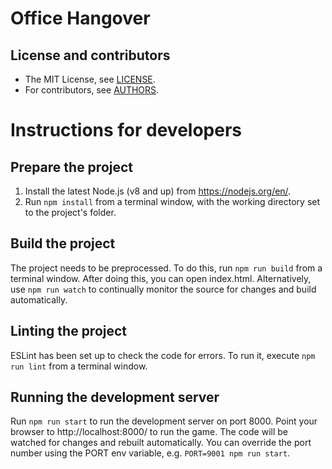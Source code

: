# Office Hangover

## License and contributors

* The MIT License, see [LICENSE](https://github.com/TOPdesk/officehangover/raw/master/LICENSE).
* For contributors, see [AUTHORS](https://github.com/TOPdesk/officehangover/raw/master/AUTHORS).

# Instructions for developers

## Prepare the project
1. Install the latest Node.js (v8 and up) from https://nodejs.org/en/.
2. Run `npm install` from a terminal window, with the working directory set to the project's folder.

## Build the project
The project needs to be preprocessed. To do this, run `npm run build` from a terminal window. After doing this, you can open index.html.
Alternatively, use `npm run watch` to continually monitor the source for changes and build automatically.

## Linting the project
ESLint has been set up to check the code for errors. To run it, execute `npm run lint` from a terminal window.

## Running the development server
Run `npm run start` to run the development server on port 8000. Point your browser to http://localhost:8000/ to run the game. 
The code will be watched for changes and rebuilt automatically.
You can override the port number using the PORT env variable, e.g. `PORT=9001 npm run start`. 